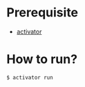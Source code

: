 # Prerequisite

* [activator](https://www.typesafe.com/activator)

# How to run?

    $ activator run

